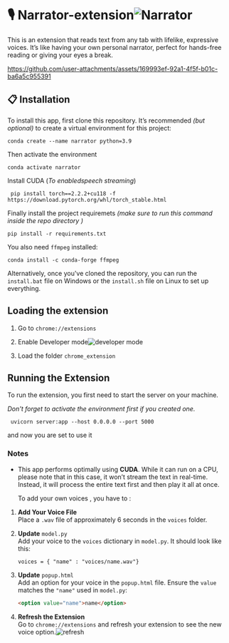 
# 🎙️ Narrator-extension![Narrator](https://github.com/user-attachments/assets/f28ed7f3-15b8-491e-9640-557dfabac68b)


This is an extension that reads text from any tab with lifelike, expressive voices. It’s like having your own personal narrator, perfect for hands-free reading or giving your eyes a break.



https://github.com/user-attachments/assets/169993ef-92a1-4f5f-b01c-ba6a5c955391


## 📋 Installation

To install this app, first clone this repository. It’s recommended _(but optional)_ to create a virtual environment for this project:

```
conda create --name narrator python=3.9
```

Then activate the environment

```
conda activate narrator
```
Install CUDA (_To enabledspeech streaming_)

```
 pip install torch==2.2.2+cu118 -f https://download.pytorch.org/whl/torch_stable.html
```
Finally install the project requiremets _(make sure to run this command inside the repo directory )_

```
pip install -r requirements.txt
```

You also need `ffmpeg` installed:

```
conda install -c conda-forge ffmpeg
```

Alternatively, once you've cloned the repository, you can run the `install.bat` file on Windows or the `install.sh` file on Linux to set up everything.

## Loading the extension

1. Go to `chrome://extensions`
2. Enable Developer mode![developer mode](https://github.com/user-attachments/assets/72598162-fa60-412b-bc41-e7b17cc09c0d)

3. Load the folder `chrome_extension`

## Running the Extension

To run the extension, you first need to start the server on your machine.

_Don't forget to activate the environment first if you created one._

```
 uvicorn server:app --host 0.0.0.0 --port 5000 
```

and now you are set to use it

### Notes

- This app performs optimally using **CUDA**. While it can run on a CPU, please note that in this case, it won’t stream the text in real-time. Instead, it will process the entire text first and then play it all at once.

  To add your own voices , you  have to :

1. **Add Your Voice File**\
   Place a `.wav` file of approximately 6 seconds in the `voices` folder.
2. **Update** `model.py`\
   Add your voice to the `voices` dictionary in `model.py`. It should look like this:

   ```
   voices = { "name" : "voices/name.wav"}
   ```
3. **Update** `popup.html`\
   Add an option for your voice in the `popup.html` file. Ensure the `value` matches the `"name"` used in `model.py`:

   ```html
   <option value="name">name</option>
   ```
4. **Refresh the Extension**\
   Go to `chrome://extensions` and refresh your extension to see the new voice option.![refresh](https://github.com/user-attachments/assets/eb99705a-27cc-4448-bd08-a555d32a7b61)

